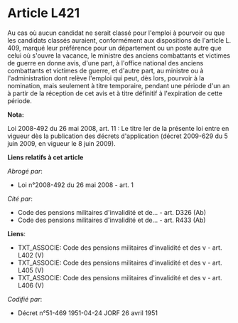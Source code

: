 # Article L421

Au cas où aucun candidat ne serait classé pour l'emploi à pourvoir ou que les candidats classés auraient, conformément aux
dispositions de l'article L. 409, marqué leur préférence pour un département ou un poste autre que celui où s'ouvre la
vacance, le ministre des anciens combattants et victimes de guerre en donne avis, d'une part, à l'office national des anciens
combattants et victimes de guerre, et d'autre part, au ministre ou à l'administration dont relève l'emploi qui peut, dès
lors, pourvoir à la nomination, mais seulement à titre temporaire, pendant une période d'un an à partir de la réception de
cet avis et à titre définitif à l'expiration de cette période.

**Nota:**

Loi 2008-492 du 26 mai 2008, art. 11 : Le titre Ier de la présente loi entre en vigueur dès la publication des décrets
d'application (décret 2009-629 du 5 juin 2009, en vigueur le 8 juin 2009).

**Liens relatifs à cet article**

_Abrogé par_:

  - Loi n°2008-492 du 26 mai 2008 - art. 1

_Cité par_:

  - Code des pensions militaires d'invalidité et de... - art. D326 (Ab)
  - Code des pensions militaires d'invalidité et de... - art. R433 (Ab)

**Liens**:

  - TXT_ASSOCIE: Code des pensions militaires d'invalidité et des v - art. L402 (V)
  - TXT_ASSOCIE: Code des pensions militaires d'invalidité et des v - art. L405 (V)
  - TXT_ASSOCIE: Code des pensions militaires d'invalidité et des v - art. L406 (V)

_Codifié par_:

  - Décret n°51-469 1951-04-24 JORF 26 avril 1951
